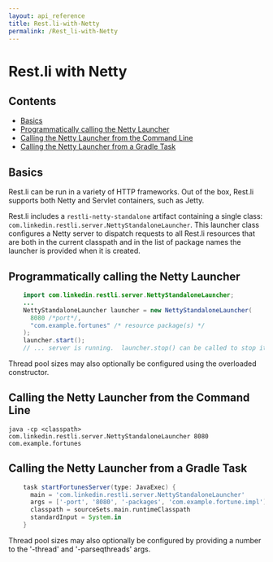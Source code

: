 ```yaml
---
layout: api_reference
title: Rest.li-with-Netty
permalink: /Rest_li-with-Netty
---
```


# Rest.li with Netty

## Contents

  - [Basics](#basics)
  - [Programmatically calling the Netty Launcher](#programmatically-calling-the-netty-launcher)
  - [Calling the Netty Launcher from the Command Line](#calling-the-netty-launcher-from-the-command-line)
  - [Calling the Netty Launcher from a Gradle Task](#calling-the-netty-launcher-from-a-gradle-task)

## Basics

Rest.li can be run in a variety of HTTP frameworks. Out of the box, Rest.li supports both Netty and Servlet containers, such as Jetty.

Rest.li includes a `restli-netty-standalone` artifact containing a single class: `com.linkedin.restli.server.NettyStandaloneLauncher`.  This launcher class configures a Netty server to dispatch requests to all Rest.li resources that are both in the current classpath and in the list of package names the launcher is provided when it is created.

## Programmatically calling the Netty Launcher

```java
    import com.linkedin.restli.server.NettyStandaloneLauncher;
    ...
    NettyStandaloneLauncher launcher = new NettyStandaloneLauncher(
      8080 /*port*/,
      "com.example.fortunes" /* resource package(s) */
    );
    launcher.start();
    // ... server is running.  launcher.stop() can be called to stop it.
```

Thread pool sizes may also optionally be configured using the overloaded constructor.

## Calling the Netty Launcher from the Command Line

    java -cp <classpath> com.linkedin.restli.server.NettyStandaloneLauncher 8080 com.example.fortunes

## Calling the Netty Launcher from a Gradle Task

```groovy
    task startFortunesServer(type: JavaExec) {
      main = 'com.linkedin.restli.server.NettyStandaloneLauncher'
      args = ['-port', '8080', '-packages', 'com.example.fortune.impl']
      classpath = sourceSets.main.runtimeClasspath
      standardInput = System.in
    }
```

Thread pool sizes may also optionally be configured by providing a number to the '-thread' and '-parseqthreads' args.